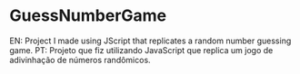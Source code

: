 # GuessNumberGame
EN: Project I made using  JScript that replicates a random number guessing game.    PT: Projeto que fiz utilizando JavaScript que replica um jogo de adivinhação de números randômicos.
